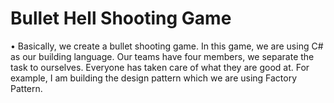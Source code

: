 # Bullet Hell Shooting Game

•	Basically, we create a bullet shooting game. In this game, we are using C# as our building language. Our teams have four members, we separate the task to ourselves. Everyone has taken care of what they are good at. For example, I am building the design pattern which we are using Factory Pattern.
